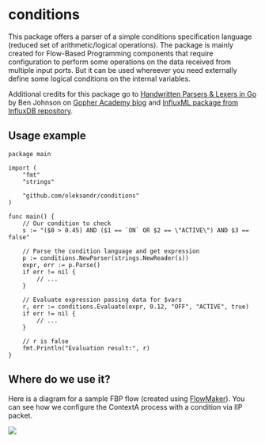 # conditions

This package offers a parser of a simple conditions specification language (reduced set of arithmetic/logical operations). The package is mainly created for Flow-Based Programming components that require configuration to perform some operations on the data received from multiple input ports. But it can be used whereever you need externally define some logical conditions on the internal variables.

Additional credits for this package go to [Handwritten Parsers & Lexers in Go](http://blog.gopheracademy.com/advent-2014/parsers-lexers/) by Ben Johnson on [Gopher Academy blog](http://blog.gopheracademy.com) and [InfluxML package from InfluxDB repository](https://github.com/influxdb/influxdb/tree/master/influxql).

## Usage example 
```
package main

import (
    "fmt"
    "strings"

    "github.com/oleksandr/conditions"
)

func main() {
    // Our condition to check
    s := "($0 > 0.45) AND ($1 == `ON` OR $2 == \"ACTIVE\") AND $3 == false"

    // Parse the condition language and get expression
    p := conditions.NewParser(strings.NewReader(s))
    expr, err := p.Parse()
    if err != nil {
        // ...
    }

    // Evaluate expression passing data for $vars
    r, err := conditions.Evaluate(expr, 0.12, "OFF", "ACTIVE", true)
    if err != nil {
        // ...
    }

    // r is false
    fmt.Println("Evaluation result:", r)
}

```

## Where do we use it?

Here is a diagram for a sample FBP flow (created using [FlowMaker](https://github.com/cascades-fbp/flowmaker)). You can see how we configure the ContextA process with a condition via IIP packet.

![](https://raw.githubusercontent.com/oleksandr/conditions/master/Example.png)
